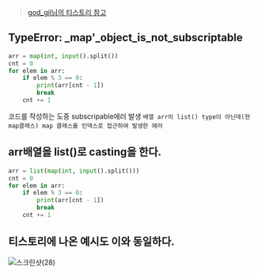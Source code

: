 >[god_gil님의 티스토리 참고](https://god-gil.tistory.com/10)
## TypeError: _map'_object_is_not_subscriptable  
```python
arr = map(int, input().split())
cnt = 0
for elem in arr:
    if elem % 3 == 0:
        print(arr[cnt - 1])
        break
    cnt += 1
```
코드를 작성하는 도중 subscripable에러 발생 
`배열 arr이 list() type이 아닌데(현 map클래스) map 클래스를 인덱스로 접근하여 발생한 에러`
## arr배열을  list()로 casting을 한다. 
```python
arr = list(map(int, input().split()))
cnt = 0
for elem in arr:
    if elem % 3 == 0:
        print(arr[cnt - 1])
        break
    cnt += 1
```
## 티스토리에 나온 예시도 이와 동일하다. 

![스크린샷(28)](https://user-images.githubusercontent.com/80398170/176800528-2957214b-ba8b-4e4e-a9f3-1ed173eda340.png)

